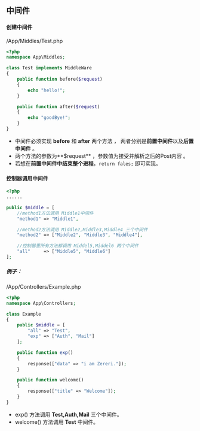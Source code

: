 ## 中间件

#### 创建中间件

/App/Middles/Test.php

``` php
<?php
namespace App\Middles;

class Test implements MiddleWare
{
    public function before($request)
    {
        echo "hello!";
    }

    public function after($request)
    {
        echo "goodBye!";
    }
}
```

- 中间件必须实现 **before** 和 **after** 两个方法 ， 两者分别是**前置中间件**以及**后置中间件** 。
- 两个方法的参数为**$request** ，参数值为接受并解析之后的Post内容 。
- 若想在**前置中间件中结束整个进程**，`return fales;` 即可实现。



#### 控制器调用中间件

``` php
<?php
......

public $middle = [
    //method1方法调用 Middle1中间件
    "method1" => "Middle1",

    //method2方法调用 Middle2,Middle3,Middle4 三个中间件
    "method2" => ["Middle2", "Middle3", "Middle4"],

    //控制器里所有方法都调用 Middel5,Middel6 两个中间件
    "all"     => ["Middle5", "Middle6"]
];
```



##### 例子：

/App/Controllers/Example.php

``` php
<?php
namespace App\Controllers;

class Example
{
    public $middle = [
        "all" => "Test",
        "exp" => ["Auth", "Mail"]
    ];

    public function exp()
    {
        response(["data" => "i am Zereri."]);
    }

    public function welcome()
    {
        response(["title" => "Welcome"]);
    }
}
```

- exp() 方法调用 **Test,Auth,Mail** 三个中间件。
- welcome() 方法调用 **Test** 中间件。

